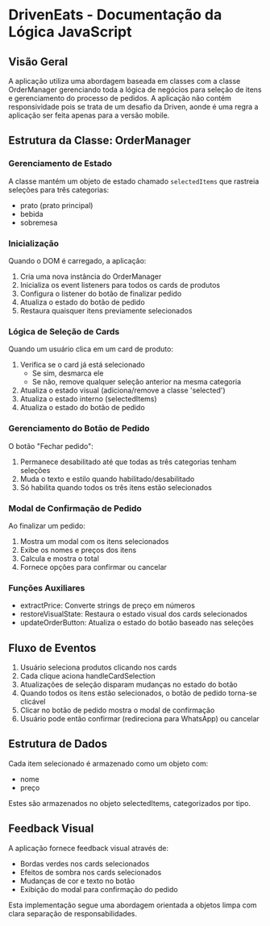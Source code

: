 # DrivenEats - Documentação da Lógica JavaScript

## Visão Geral
A aplicação utiliza uma abordagem baseada em classes com a classe OrderManager gerenciando toda a lógica de negócios para seleção de itens e gerenciamento do processo de pedidos. A aplicação não contém responsividade pois se trata de um desafio da Driven, aonde é uma regra a aplicação ser feita apenas para a versão mobile.

## Estrutura da Classe: OrderManager

### Gerenciamento de Estado
A classe mantém um objeto de estado chamado `selectedItems` que rastreia seleções para três categorias:
- prato (prato principal)
- bebida
- sobremesa

### Inicialização
Quando o DOM é carregado, a aplicação:
1. Cria uma nova instância do OrderManager
2. Inicializa os event listeners para todos os cards de produtos
3. Configura o listener do botão de finalizar pedido
4. Atualiza o estado do botão de pedido
5. Restaura quaisquer itens previamente selecionados

### Lógica de Seleção de Cards
Quando um usuário clica em um card de produto:
1. Verifica se o card já está selecionado
   - Se sim, desmarca ele
   - Se não, remove qualquer seleção anterior na mesma categoria
2. Atualiza o estado visual (adiciona/remove a classe 'selected')
3. Atualiza o estado interno (selectedItems)
4. Atualiza o estado do botão de pedido

### Gerenciamento do Botão de Pedido
O botão "Fechar pedido":
1. Permanece desabilitado até que todas as três categorias tenham seleções
2. Muda o texto e estilo quando habilitado/desabilitado
3. Só habilita quando todos os três itens estão selecionados

### Modal de Confirmação de Pedido
Ao finalizar um pedido:
1. Mostra um modal com os itens selecionados
2. Exibe os nomes e preços dos itens
3. Calcula e mostra o total
4. Fornece opções para confirmar ou cancelar

### Funções Auxiliares
- extractPrice: Converte strings de preço em números
- restoreVisualState: Restaura o estado visual dos cards selecionados
- updateOrderButton: Atualiza o estado do botão baseado nas seleções

## Fluxo de Eventos
1. Usuário seleciona produtos clicando nos cards
2. Cada clique aciona handleCardSelection
3. Atualizações de seleção disparam mudanças no estado do botão
4. Quando todos os itens estão selecionados, o botão de pedido torna-se clicável
5. Clicar no botão de pedido mostra o modal de confirmação
6. Usuário pode então confirmar (redireciona para WhatsApp) ou cancelar

## Estrutura de Dados
Cada item selecionado é armazenado como um objeto com:
- nome
- preço

Estes são armazenados no objeto selectedItems, categorizados por tipo.

## Feedback Visual
A aplicação fornece feedback visual através de:
- Bordas verdes nos cards selecionados
- Efeitos de sombra nos cards selecionados
- Mudanças de cor e texto no botão
- Exibição do modal para confirmação do pedido

Esta implementação segue uma abordagem orientada a objetos limpa com clara separação de responsabilidades.
